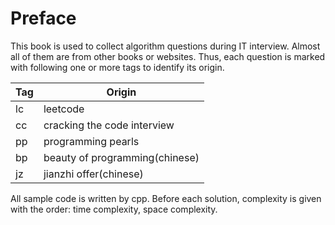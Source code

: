 # Preface

This book is used to collect algorithm questions during IT interview.
Almost all of them are from other books or websites. Thus, each question is marked with following one or more tags to identify its origin.


   Tag   |    Origin
---------|-------------------------------
   lc    |   leetcode
   cc    |   cracking the code interview
   pp    |   programming pearls
   bp	 |   beauty of programming(chinese)
   jz    |   jianzhi offer(chinese)

All sample code is written by cpp.
Before each solution, complexity is given with the order: time complexity, space complexity.


